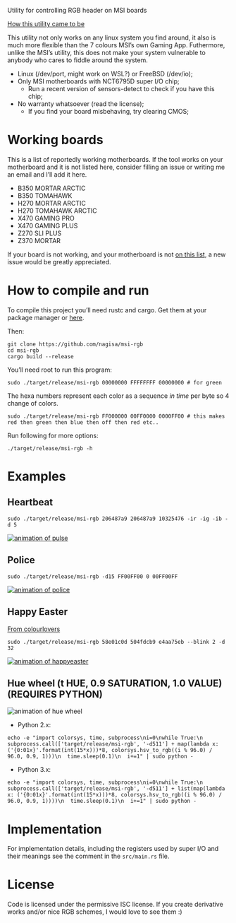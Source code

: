 Utility for controlling RGB header on MSI boards

[How this utility came to be](http://kazlauskas.me/entries/i-reverse-engineered-a-motherboard.html)

This utility not only works on any linux system you find around, it also is much more flexible than
the 7 colours MSI’s own Gaming App. Futhermore, unlike the MSI’s utility, this does not make your
system vulnerable to anybody who cares to fiddle around the system.

* Linux (/dev/port, might work on WSL?) or FreeBSD (/dev/io);
* Only MSI motherboards with NCT6795D super I/O chip;
  * Run a recent version of sensors-detect to check if you have this chip;
* No warranty whatsoever (read the license);
  * If you find your board misbehaving, try clearing CMOS;

# Working boards

This is a list of reportedly working motherboards. If the tool works on your motherboard and it is
not listed here, consider filling an issue or writing me an email and I’ll add it here.

* B350 MORTAR ARCTIC
* B350 TOMAHAWK
* H270 MORTAR ARCTIC
* H270 TOMAHAWK ARCTIC
* X470 GAMING PRO
* X470 GAMING PLUS
* Z270 SLI PLUS
* Z370 MORTAR

If your board is not working, and your motherboard is not [on this
list](https://github.com/nagisa/msi-rgb/issues?q=is%3Aissue+is%3Aopen+label%3Aboard), a new issue
would be greatly appreciated.

# How to compile and run

To compile this project you’ll need rustc and cargo. Get them at your package manager or
[here](https://www.rust-lang.org/en-US/install.html).

Then:

```
git clone https://github.com/nagisa/msi-rgb
cd msi-rgb
cargo build --release
```

You’ll need root to run this program:

```
sudo ./target/release/msi-rgb 00000000 FFFFFFFF 00000000 # for green
```

The hexa numbers represent each color as a sequence *in time* per byte so 4 change of colors.

```
sudo ./target/release/msi-rgb FF000000 00FF0000 0000FF00 # this makes red then green then blue then off then red etc..
```

Run following for more options:

```
./target/release/msi-rgb -h
```

# Examples

## Heartbeat

```
sudo ./target/release/msi-rgb 206487a9 206487a9 10325476 -ir -ig -ib -d 5
```

[![animation of pulse](https://thumbs.gfycat.com/BlueWhichAntbear-size_restricted.gif)](https://gfycat.com/BlueWhichAntbear)

## Police

```
sudo ./target/release/msi-rgb -d15 FF00FF00 0 00FF00FF
```

[![animation of police](https://thumbs.gfycat.com/RemoteChiefBobolink-size_restricted.gif)](https://gfycat.com/RemoteChiefBobolink)

## Happy Easter

[From colourlovers](http://www.colourlovers.com/palette/4479254/Happy-Easter-2017!)

```
sudo ./target/release/msi-rgb 58e01c0d 504fdcb9 e4aa75eb --blink 2 -d 32
```

[![animation of happyeaster](https://thumbs.gfycat.com/DirectBleakBuzzard-size_restricted.gif)](https://gfycat.com/DirectBleakBuzzard)

## Hue wheel (t HUE, 0.9 SATURATION, 1.0 VALUE) (REQUIRES PYTHON)

![animation of hue wheel](https://thumbs.gfycat.com/ViciousGreenBittern-size_restricted.gif)

* Python 2.x:
```
echo -e "import colorsys, time, subprocess\ni=0\nwhile True:\n  subprocess.call(['target/release/msi-rgb', '-d511'] + map(lambda x: ('{0:01x}'.format(int(15*x)))*8, colorsys.hsv_to_rgb((i % 96.0) / 96.0, 0.9, 1)))\n  time.sleep(0.1)\n  i+=1" | sudo python -
```

* Python 3.x:
```
echo -e "import colorsys, time, subprocess\ni=0\nwhile True:\n  subprocess.call(['target/release/msi-rgb', '-d511'] + list(map(lambda x: ('{0:01x}'.format(int(15*x)))*8, colorsys.hsv_to_rgb((i % 96.0) / 96.0, 0.9, 1))))\n  time.sleep(0.1)\n  i+=1" | sudo python -
```

# Implementation

For implementation details, including the registers used by super I/O and their meanings see the
comment in the `src/main.rs` file.

# License

Code is licensed under the permissive ISC license. If you create derivative works and/or nice RGB
schemes, I would love to see them :)
